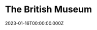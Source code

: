 ---
title: The British Museum
website: http://islamicworld.britishmuseum.org/
date: 2023-01-16T00:00:00.000Z
description:
ssg:
  - Gatsby
css:

cms:
  
category:
  - others
draft: false
---
